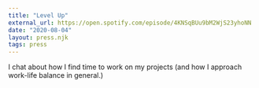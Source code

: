 ```yaml
---
title: "Level Up"
external_url: https://open.spotify.com/episode/4KNSqBUu9bM2WjS23yhoNN
date: "2020-08-04"
layout: press.njk
tags: press
---
```


I chat about how I find time to work on my projects (and how I approach work-life balance in general.)
